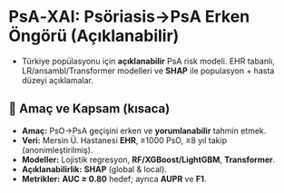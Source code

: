 # PsA‑XAI: Psöriasis→PsA Erken Öngörü (Açıklanabilir)

* Türkiye popülasyonu için **açıklanabilir** PsA risk modeli. EHR tabanlı, LR/ansambl/Transformer modelleri ve **SHAP** ile populasyon + hasta düzeyi açıklamalar.

## 🎯 Amaç ve Kapsam (kısaca)

* **Amaç:** PsO→PsA geçişini erken ve **yorumlanabilir** tahmin etmek.
* **Veri:** Mersin Ü. Hastanesi **EHR**, ≥1000 PsO, ≥8 yıl takip (anonimleştirilmiş).
* **Modeller:** Lojistik regresyon, **RF/XGBoost/LightGBM**, **Transformer**.
* **Açıklanabilirlik:** **SHAP** (global & local).
* **Metrikler:** **AUC ≥ 0.80** hedef; ayrıca **AUPR** ve **F1**.

